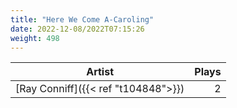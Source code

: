 ```yaml
---
title: "Here We Come A-Caroling"
date: 2022-12-08/2022T07:15:26
weight: 498
---
```




 Artist | Plays 
----- | -----:
[Ray Conniff]({{< ref "t104848">}}) | 2
